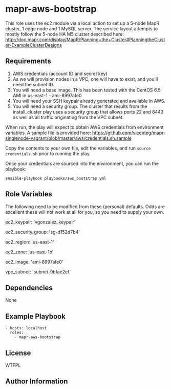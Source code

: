 mapr-aws-bootstrap
========

This role uses the ec2 module via a local action to set up a 5-node MapR cluster, 1 edge node and 1 MySQL server. The service layout attempts to mostly follow the 5-node HA M5 cluster described here: http://doc.mapr.com/display/MapR/Planning+the+Cluster#PlanningtheCluster-ExampleClusterDesigns

Requirements
------------

1. AWS credentials (account ID and secret key)
2. As we will provision nodes in a VPC, one will have to exist, and you'll need the subnet ID.
3. You will need a base image. This has been tested with the CentOS 6.5 AMI in us-east-1 - ami-8997afe0
4. You will need your SSH keypair already generated and available in AWS. 
5. You will need a security group. The cluster that results from the install_cluster play uses a security group that allows ports 22 and 8443 as well as all traffic originating from the VPC subnet.

When run, the play will expect to obtain AWS credentials from environment variables. A sample file is provided here: https://github.com/vicenteg/mapr-singlenode-vagrant/blob/master/aws/credentials.sh.sample

Copy the contents to your own file, edit the variables, and run `source credentials.sh` prior to running the play.

Once your credentials are sourced into the environment, you can run the playbook:

```
ansible-playbook playbooks/aws_bootstrap.yml
```

Role Variables
--------------

The following need to be modified from these (personal) defaults. Odds are excellent these will not work at all for you, so you need to supply your own.

ec2_keypair: 'vgonzalez_keypair'

ec2_security_group: 'sg-d152d7b4'

ec2_region: 'us-east-1'

ec2_zone: 'us-east-1b'

ec2_image: 'ami-8997afe0'

vpc_subnet: 'subnet-9bfae2ef'


Dependencies
------------

None

Example Playbook
-------------------------

```
- hosts: localhost
  roles:
    - mapr-aws-bootstrap
```

License
-------

WTFPL

Author Information
------------------

